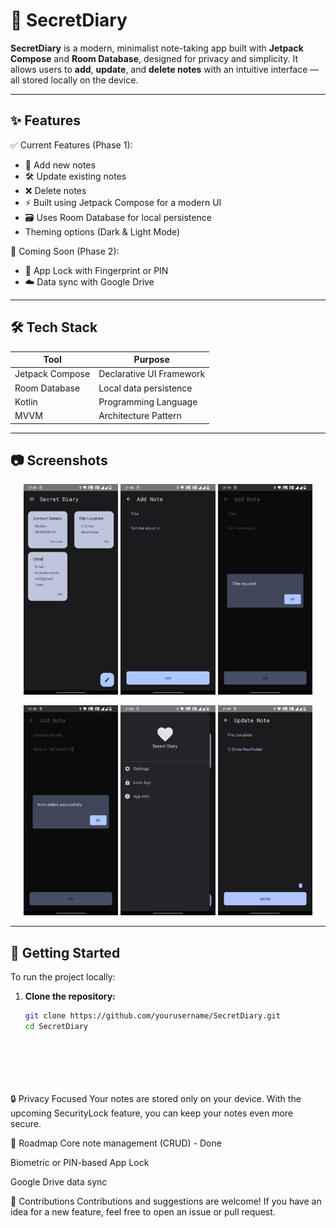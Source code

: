 # 📔 SecretDiary

**SecretDiary** is a modern, minimalist note-taking app built with **Jetpack Compose** and **Room Database**, designed for privacy and simplicity. It allows users to **add**, **update**, and **delete notes** with an intuitive interface — all stored locally on the device.

---

## ✨ Features

✅ Current Features (Phase 1):
- 📝 Add new notes  
- 🛠️ Update existing notes  
- ❌ Delete notes  
- ⚡ Built using Jetpack Compose for a modern UI  
- 🗃️ Uses Room Database for local persistence
-   Theming options (Dark & Light Mode)



🚧 Coming Soon (Phase 2):
- 🔐 App Lock with Fingerprint or PIN  
- ☁️ Data sync with Google Drive  

---



## 🛠 Tech Stack

| Tool             | Purpose                      |
|------------------|-------------------------------|
| Jetpack Compose  | Declarative UI Framework      |
| Room Database    | Local data persistence        |
| Kotlin           | Programming Language          |
| MVVM             | Architecture Pattern          |

---

## 📷 Screenshots

<!-- Add your screenshot image(s) here. Example: -->
<p align="center">
  <img src="screenshot/1.png" width="30%" />
  <img src="screenshot/2.png" width="30%" />
  <img src="screenshot/3.png" width="30%" />
</p>

<p align="center">
  <img src="screenshot/4.png" width="30%" />
  <img src="screenshot/5.png" width="30%" />
  <img src="screenshot/6.png" width="30%" />
</p>

---




## 🚀 Getting Started



To run the project locally:

1. **Clone the repository:**
   ```bash
   git clone https://github.com/yourusername/SecretDiary.git
   cd SecretDiary







🔒 Privacy Focused
Your notes are stored only on your device. With the upcoming SecurityLock feature, you can keep your notes even more secure.




📅 Roadmap
 Core note management (CRUD) - Done

 Biometric or PIN-based App Lock

 Google Drive data sync





🤝 Contributions
Contributions and suggestions are welcome! If you have an idea for a new feature, feel free to open an issue or pull request.
